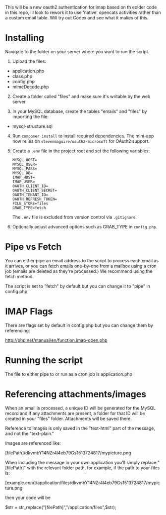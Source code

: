 This will be a new oauth2 authentication for imap based on th eolder code in this repo, Ill look to rework it to use 'native' opencats activities rather than a custom email table. Will try out Codex and see what it makes of this. 
# Installing
Navigate to the folder on your server where you want to run the script.

1. Upload the files:
* application.php
* class.php
* config.php
* mimeDecode.php

2. Create a folder called "files" and make sure it's writable by the web server.

3. In your MySQL database, create the tables "emails" and "files" by importing the file:
* mysql-structure.sql

4. Run `composer install` to install required dependencies. The mini-app now
   relies on `stevenmaguire/oauth2-microsoft` for OAuth2 support.

5. Create a `.env` file in the project root and set the following variables:

   ```
   MYSQL_HOST=
   MYSQL_USER=
   MYSQL_PASS=
   MYSQL_DB=
   IMAP_HOST=
   IMAP_USER=
   OAUTH_CLIENT_ID=
   OAUTH_CLIENT_SECRET=
   OAUTH_TENANT_ID=
   OAUTH_REFRESH_TOKEN=
   FILE_STORE=files
   GRAB_TYPE=fetch
   ```

   The `.env` file is excluded from version control via `.gitignore`.

6. Optionally adjust advanced options such as GRAB_TYPE in `config.php`.

# Pipe vs Fetch
You can either pipe an email address to the script to process each email as it arrives, or you can fetch emails one-by-one from a mailbox using a cron job (emails are deleted as they're processed.) We recommend using the fetch method.

The script is set to "fetch" by default but you can change it to "pipe" in config.php

# IMAP Flags
There are flags set by default in config.php but you can change them by referencing:

http://php.net/manual/en/function.imap-open.php

# Running the script
The file to either pipe to or run as a cron job is application.php

# Referencing attachments/images
When an email is processed, a unique ID will be generated for the MySQL record and if any attachments are present, a folder for that ID will be created in your "files" folder. Attachments will be saved there.

Reference to images is only saved in the "text-html" part of the message, and not the "text-plain."

Images are referenced like:

[filePath]/dkvmbY14NZr4l4eb79Gs1513724817/mypicture.png

When including the message in your own application you'll simply replace "[filePath]" with the relevant folder path, for example, if the path to your files is:

[example.com]/application/files/dkvmbY14NZr4l4eb79Gs1513724817/mypicture.png

then your code will be

$str = str_replace("[filePath]","/application/files",$str);
